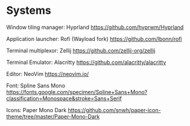 # Systems
Window tiling manager:  Hyprland               https://github.com/hyprwm/Hyprland

Application launcher:   Rofi (Wayload fork)    https://github.com/lbonn/rofi

Terminal multiplexor:   Zellij                 https://github.com/zellij-org/zellij

Terminal Emulator:      Alacritty              https://github.com/alacritty/alacritty

Editor:                 NeoVim                 https://neovim.io/

Font:                   Spline Sans Mono       https://fonts.google.com/specimen/Spline+Sans+Mono?classification=Monospace&stroke=Sans+Serif

Icons:                  Paper Mono Dark        https://github.com/snwh/paper-icon-theme/tree/master/Paper-Mono-Dark
